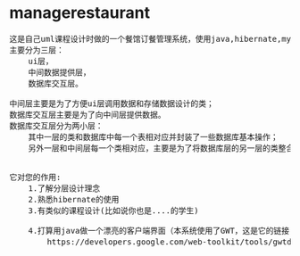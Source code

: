 managerestaurant
================
<pre>
这是自己uml课程设计时做的一个餐馆订餐管理系统，使用java,hibernate,mysql,GWT开发,采用分层设计：
主要分为三层：
    ui层，
    中间数据提供层，
    数据库交互层。
    
中间层主要是为了方便ui层调用数据和存储数据设计的类；
数据库交互层主要是为了向中间层提供数据。
数据库交互层分为两小层：
    其中一层的类和数据库中每一个表相对应并封装了一些数据库基本操作；
    另外一层和中间层每一个类相对应，主要是为了将数据库层的另一层的类整合起来为第二层提供统一接口和对应方法。


它对您的作用:
    1.了解分层设计理念
    2.熟悉hibernate的使用
    3.有类似的课程设计(比如说你也是....的学生)<br/>
    4.打算用java做一个漂亮的客户端界面（本系统使用了GWT，这是它的链接:
        https://developers.google.com/web-toolkit/tools/gwtdesigner/index，你可以通过本项目了解它的使用）
</pre>
